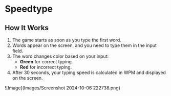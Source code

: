 # Speedtype

## How It Works
1. The game starts as soon as you type the first word.
2. Words appear on the screen, and you need to type them in the input field.
3. The word changes color based on your input:
   - **Green** for correct typing.
   - **Red** for incorrect typing.
4. After 30 seconds, your typing speed is calculated in WPM and displayed on the screen.

![Image](Images/Screenshot 2024-10-06 222738.png)
